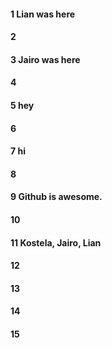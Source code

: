#### 1 Lian was here
#### 2
#### 3 Jairo was here
#### 4
#### 5 hey
#### 6
#### 7 hi
#### 8
#### 9 Github is awesome.
#### 10
#### 11 Kostela, Jairo, Lian 
#### 12
#### 13
#### 14
#### 15

